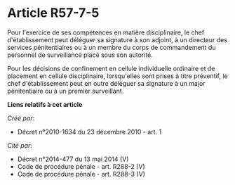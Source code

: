 # Article R57-7-5

Pour l'exercice de ses compétences en matière disciplinaire, le chef d'établissement peut déléguer sa signature à son
adjoint, à un directeur des services pénitentiaires ou à un membre du corps de commandement du personnel de surveillance
placé sous son autorité. 

Pour les décisions de confinement en cellule individuelle ordinaire et de placement en cellule disciplinaire, lorsqu'elles
sont prises à titre préventif, le chef d'établissement peut en outre déléguer sa signature à un major pénitentiaire ou à un
premier surveillant.

**Liens relatifs à cet article**

_Créé par_:

  - Décret n°2010-1634 du 23 décembre 2010 - art. 1

_Cité par_:

  - Décret n°2014-477 du 13 mai 2014 (V)
  - Code de procédure pénale - art. R288-2 (V)
  - Code de procédure pénale - art. R288-3 (V)
